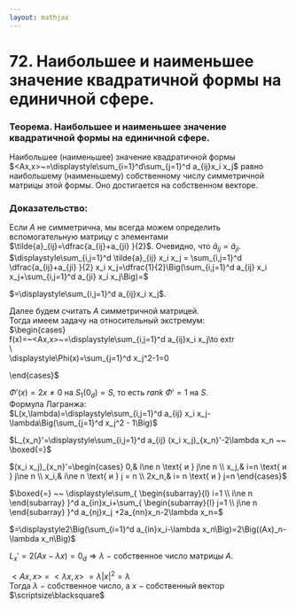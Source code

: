 ```yaml
---  
layout: mathjax  
---  
```

  
# 72. Наибольшее и наименьшее значение квадратичной формы на единичной сфере.  
  
### Теорема. Наибольшее и наименьшее значение квадратичной формы на единичной сфере.  
Наибольшее (наименьшее) значение квадратичной формы  
$<Ax,x>~=\displaystyle\sum_{i=1}^d\sum_{j=1}^d a_{ij}x_i x_j$ равно наибольшему (наименьшему) собственному числу симметричной матрицы этой формы. Оно достигается на собственном векторе.  
  
### Доказательство:  
Если $A$ не симметрична, мы всегда можем определить вспомогательную матрицу с элементами $\tilde{a}_{ij}=\dfrac{a_{ij}+a_{ji} }{2}$. Очевидно, что $\tilde{a}_{ij}=\tilde{a}_{ji}$.  
$\displaystyle\sum_{i,j=1}^d \tilde{a}_{ij} x_i x_j = \sum_{i,j=1}^d \dfrac{a_{ij}+a_{ji} }{2} x_i x_j=\dfrac{1}{2}\Big(\sum_{i,j=1}^d a_{ij} x_i x_j+\sum_{i,j=1}^d a_{ji} x_i x_j\Big)=$  
  
$=\displaystyle\sum_{i,j=1}^d a_{ij}x_i x_j$.  
  
Далее будем считать $A$ симметричной матрицей.  
Тогда имеем задачу на относительный экстремум:  
$\begin{cases}  
f(x)=~<Ax,x>~=\displaystyle\sum_{i,j=1}^d a_{ij}x_i x_j\to extr  
\\  
\displaystyle\Phi(x)=\sum_{j=1}^d x_j^2-1=0  
  
\end{cases}$  
  
$\Phi'(x)=2x\ne0$ на $S_1(0_d)=S$, то есть $rank~\Phi'=1$ на $S$.  
Формула Лагранжа:  
$L(x,\lambda)=\displaystyle\sum_{i,j=1}^d a_{ij} x_i x_j-\lambda\Big(\sum_{j=1}^d x_j^2 - 1\Big)$  
  
$L_{x_n}'=\displaystyle\sum_{i,j=1}^d a_{ij} (x_i x_j)_{x_n}'-2\lambda x_n ~~ \boxed{=}$  
  
$(x_i x_j)_{x_n}'=\begin{cases}  
0,& i\ne n \text{ и } j\ne n  
\\  
x_j,& i=n \text{ и } j\ne n  
\\  
x_i,& i\ne n \text{ и } j = n  
\\  
2x_n,& i= n \text{ и } j=n  
\end{cases}$  
  
$\boxed{=} ~~ \displaystyle\sum_{  
\begin{subarray}{l}  
i=1  
\\  
i\ne n  
\end{subarray}  
}^d  
a_{in}x_i+\sum_{  
\begin{subarray}{l}  
j=1  
\\  
j\ne n  
\end{subarray}  
}^d  
a_{nj}x_j  
+2a_{nn}x_n-2\lambda x_n=$  
  
$=\displaystyle2\Big(\sum_{i=1}^d a_{in}x_i-\lambda x_n\Big)=2\Big((Ax)_n-\lambda x_n\Big)$  
  
$L_x'=2(Ax-\lambda x)=0_d\Rightarrow\lambda~-~$собственное число матрицы $A$.  
  
$<Ax,x>~=~<\lambda x,x>~=\lambda |x|^2=\lambda$  
Тогда $\lambda~-~$собственное число, а $x~-~$собственный вектор  $\scriptsize\blacksquare$  
